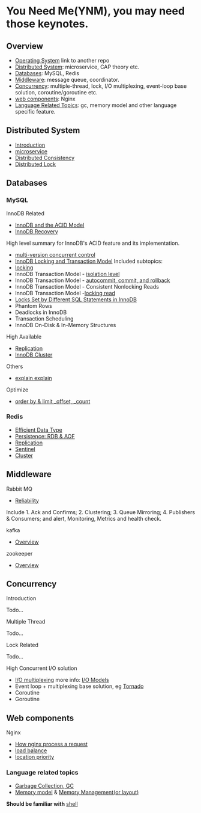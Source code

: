 # You Need Me(YNM),  you may need those keynotes.

## Overview

- [Operating System](https://github.com/kakukosaku/OperatingSystem) link to another repo
- [Distributed System](#distributed-system): microservice, CAP theory etc.
- [Databases](#databases): MySQL, Redis
- [Middleware](#middleware): message queue, coordinator.
- [Concurrency](#concurrency): multiple-thread, lock, I/O multiplexing, event-loop base solution, coroutine/goroutine etc.
- [web components](#web-components): Nginx
- [Language Related Topics](#language-related-topics): gc, memory model and other language specific feature.

## Distributed System

- [Introduction](distributed_system/README.md)
- [microservice](distributed_system/microservice/README.md)
- [Distributed Consistency](distributed_system/consistency/README.md)
- [Distributed Lock](distributed_system/lock/READEME.md)

## Databases

### MySQL

InnoDB Related

- [InnoDB and the ACID Model](databases/mysql/innodb_and_acid_model.md)
- [InnoDB Recovery](databases/mysql/innodb_recovery.md)

High level summary for InnoDB's ACID feature and its implementation.

- [multi-version concurrent control](databases/mysql/mvcc.md)
- [InnoDB Locking and Transaction Model](databases/mysql/innodb_locking_and_transaction_model.md) Included subtopics:
- [locking](databases/mysql/innodb_locking.md)
- InnoDB Transaction Model - [isolation level](databases/mysql/isolation_level.md)
- InnoDB Transaction Model - [autocommit, commit, and rollback](databases/mysql/autocommit_commit_rollback.md)
- InnoDB Transaction Model - Consistent Nonlocking Reads
- InnoDB Transaction Model -[locking read](databases/mysql/locking_read.md)
- [Locks Set by Different SQL Statements in InnoDB]()
- Phantom Rows
- Deadlocks in InnoDB
- Transaction Scheduling
- InnoDB On-Disk & In-Memory Structures

High Available

- [Replication](databases/mysql/replication.md)
- [InnoDB Cluster](databases/mysql/innodb_cluster.md)

Others

- [explain explain](databases/mysql/explain_explain.md)

Optimize

- [order by & limit _offset, _count](databases/mysql/order_by_limit_offset.md)

### Redis

- [Efficient Data Type](databases/redis/README.md#efficient-data-type)
- [Persistence: RDB & AOF](databases/redis/README.md#persistence-rdbaof)
- [Replication](databases/redis/README.md#replication)
- [Sentinel](databases/redis/README.md#sentinel)
- [Cluster](databases/redis/README.md#cluster)

## Middleware

Rabbit MQ

- [Reliability](middleware/mq/rabbitmq/reliability_guide.md)

Include 1. Ack and Confirms; 2. Clustering; 3. Queue Mirroring; 4. Publishers & Consumers; and alert, Monitoring, Metrics and health check.

kafka

- [Overview](middleware/mq/kafka/README.md)

zookeeper

- [Overview](middleware/zookeeper_overview.md)

## Concurrency

Introduction

Todo...

Multiple Thread

Todo...

Lock Related

Todo...

High Concurrent I/O solution

- [I/O multiplexing](concurrent/multiplxing/README.md) more info: [I/O Models](https://github.com/kakukosaku/OperatingSystem/blob/master/topics/linux_5_io_model.md)
- Event loop + multiplexing base solution, eg [Tornado](https://www.tornadoweb.org/en/stable/)
- Coroutine
- Goroutine

## Web components

Nginx
    
- [How nginx process a request](web_components/nginx/process_request.md)
- [load balance](web_components/nginx/load_balancer.md)
- [location priority](web_components/nginx/location_priority.md)

### Language related topics

- [Garbage Collection, GC](language_topics/gc.md)
- [Memory model](language_topics/memory_model.md) & [Memory Management(or layout)](language_topics/memory_management.md)

**Should be familiar with** [shell](language_topics/shell/README.md)
